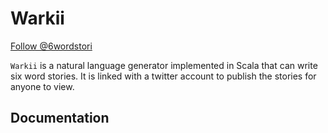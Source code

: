 # Warkii



<a href="https://twitter.com/6wordstori" class="twitter-follow-button" data-show-count="false">Follow @6wordstori</a>
<script src="http://platform.twitter.com/widgets.js" type="text/javascript"></script>

`Warkii` is a natural language generator implemented in Scala that can write six word stories. It is linked with a twitter account to publish the stories for anyone to view.

## Documentation



